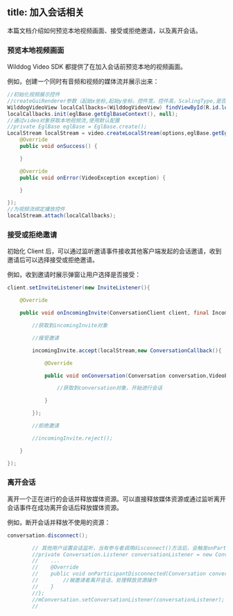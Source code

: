 ﻿title: 加入会话相关
---

本篇文档介绍如何预览本地视频画面、接受或拒绝邀请，以及离开会话。

### 预览本地视频画面

Wilddog Video SDK 都提供了在加入会话前预览本地的视频画面。 

例如，创建一个同时有音频和视频的媒体流并展示出来：

```java
//初始化视频展示控件
//createGuiRenderer参数（起始x坐标,起始y坐标，控件宽，控件高，ScalingType,是否镜像），坐标以及宽高都是相对于surfaceView的百分比
WilddogVideoView localCallbacks=(WilddogVideoView) findViewById(R.id.local_video_view);
localCallbacks.init(eglBase.getEglBaseContext(), null);
//通过video对象获取本地视频流,使用默认配置
//private EglBase eglBase = EglBase.create();
LocalStream localStream = video.createLocalStream(options,eglBase.getEglBaseContext(), new CompleteListener() { 
    @Override 
    public void onSuccess() {

    } 

    @Override 
    public void onError(VideoException exception) { 

    } 

}); 
//为视频流绑定播放控件
localStream.attach(localCallbacks);
```

### 接受或拒绝邀请

初始化 Client 后，可以通过监听邀请事件接收其他客户端发起的会话邀请，收到邀请后可以选择接受或拒绝邀请。

例如，收到邀请时展示弹窗让用户选择是否接受：

```java
client.setInviteListener(new InviteListener(){ 

    @Override 

    public void onIncomingInvite(ConversationClient client, final IncomingInvite incomingInvite) { 

        //获取到incomingInvite对象 

        //接受邀请 

        incomingInvite.accept(localStream,new ConversationCallback(){ 

            @Override 

            public void onConversation(Conversation conversation,VideoException exception){ 

                //获取到conversation对象，开始进行会话 

            } 

        }); 

        //拒绝邀请 

        //incomingInvite.reject(); 

    }

});
```

### 离开会话

离开一个正在进行的会话并释放媒体资源。可以直接释放媒体资源或通过监听离开会话事件在成功离开会话后释放媒体资源。

例如，断开会话并释放不使用的资源：

```java
conversation.disconnect();

        // 其他用户设置会话监听，当有参与者调用disconnect()方法后，会触发onParticipantDisconnected方法
        //private Conversation.Listener conversationListener = new Conversation.Listener() {
        //    ...
        //    @Override
        //    public void onParticipantDisconnected(Conversation conversation, Participant participant) {
        //        //被邀请者离开会话，处理释放资源操作
        //    }
        //};
        //mConversation.setConversationListener(conversationListener);
        //


```

